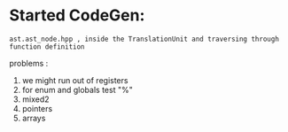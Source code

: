 # Started CodeGen:
	ast.ast_node.hpp , inside the TranslationUnit and traversing through function definition
problems :
1) we might run out of registers
2) for enum and globals test "%"
3) mixed2 
4) pointers
5) arrays

